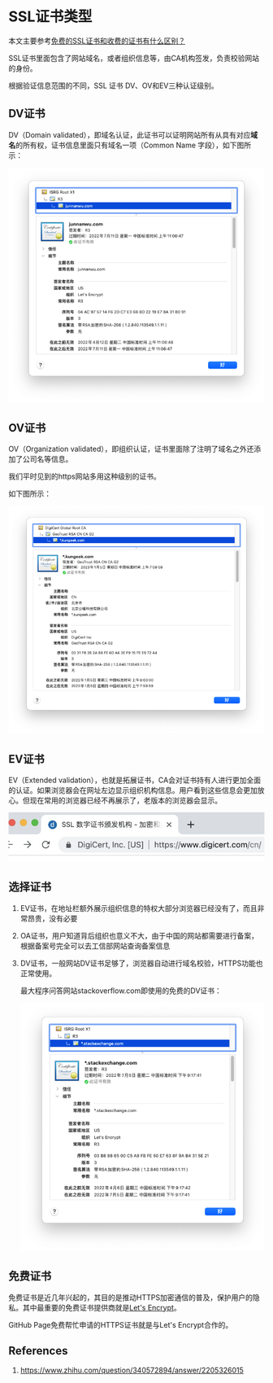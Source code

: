 # SSL证书类型

本文主要参考[免费的SSL证书和收费的证书有什么区别？](https://www.zhihu.com/question/340572894/answer/2205326015)

SSL证书里面包含了网站域名，或者组织信息等，由CA机构签发，负责校验网站的身份。

根据验证信息范围的不同，SSL 证书 DV、OV和EV三种认证级别。

## DV证书

DV（Domain validated），即域名认证，此证书可以证明网站所有从具有对应**域名**的所有权，证书信息里面只有域名一项（Common Name 字段），如下图所示：

![digital_credential_of_wujunnan](SSL%E8%AF%81%E4%B9%A6%E7%B1%BB%E5%9E%8B_assets/digital_credential_of_wujunnan.png)

## OV证书

OV（Organization validated），即组织认证，证书里面除了注明了域名之外还添加了公司名等信息。

我们平时见到的https网站多用这种级别的证书。

如下图所示：

![digital_credential_of_kungeek](SSL%E8%AF%81%E4%B9%A6%E7%B1%BB%E5%9E%8B_assets/digital_credential_of_kungeek.png)

## EV证书

EV（Extended validation），也就是拓展证书，CA会对证书持有人进行更加全面的认证。如果浏览器会在网址左边显示组织机构信息。用户看到这些信息会更加放心。但现在常用的浏览器已经不再展示了，老版本的浏览器会显示。

![image-20220424233538763](SSL%E8%AF%81%E4%B9%A6%E7%B1%BB%E5%9E%8B_assets/digital_credential_of_EV.png)

## 选择证书

1. EV证书，在地址栏额外展示组织信息的特权大部分浏览器已经没有了，而且非常昂贵，没有必要

2. OA证书，用户知道背后组织也意义不大，由于中国的网站都需要进行备案，根据备案号完全可以去工信部网站查询备案信息

3. DV证书，一般网站DV证书足够了，浏览器自动进行域名校验，HTTPS功能也正常使用。

   最大程序问答网站stackoverflow.com即使用的免费的DV证书：

   ![image-20220424234355013](SSL%E8%AF%81%E4%B9%A6%E7%B1%BB%E5%9E%8B_assets/digital_credential_of_stackoverflow.png)

## 免费证书

免费证书是近几年兴起的，其目的是推动HTTPS加密通信的普及，保护用户的隐私。其中最重要的免费证书提供商就是[Let's Encrypt](https://link.zhihu.com/?target=https%3A//letsencrypt.org/)。

GitHub Page免费帮忙申请的HTTPS证书就是与Let's Encrypt合作的。

## References

1. https://www.zhihu.com/question/340572894/answer/2205326015